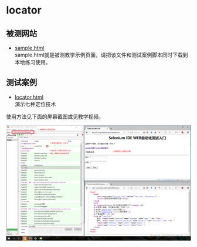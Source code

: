 # locator

## 被测网站
- [sample.html](sample.html)  
  sample.html就是被测教学示例页面，请把该文件和测试案例脚本同时下载到本地练习使用。

## 测试案例
- [locator.html](locator.html)  
  演示七种定位技术

使用方法见下面的屏幕截图或见教学视频。

![使用方法](manual.png)

